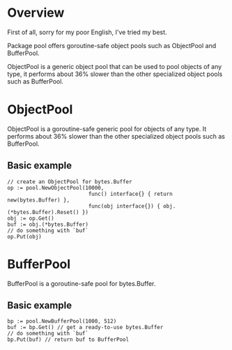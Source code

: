 # Overview

First of all, sorry for my poor English, I've tried my best.

Package pool offers goroutine-safe object pools such as ObjectPool and BufferPool.

ObjectPool is a generic object pool that can be used to pool objects of any type, it performs about 36% slower than the other specialized object pools such as BufferPool.

# ObjectPool

ObjectPool is a goroutine-safe generic pool for objects of any type. It performs about 36% slower than the other specialized object pools such as BufferPool.

## Basic example

    // create an ObjectPool for bytes.Buffer
    op := pool.NewObjectPool(10000,
                              func() interface{} { return new(bytes.Buffer) },
                              func(obj interface{}) { obj.(*bytes.Buffer).Reset() })
    obj := op.Get()
    buf := obj.(*bytes.Buffer)
    // do something with `buf`
    op.Put(obj)

# BufferPool

BufferPool is a goroutine-safe pool for bytes.Buffer.

## Basic example

    bp := pool.NewBufferPool(1000, 512)
    buf := bp.Get() // get a ready-to-use bytes.Buffer
    // do something with `buf`
    bp.Put(buf) // return buf to BufferPool
